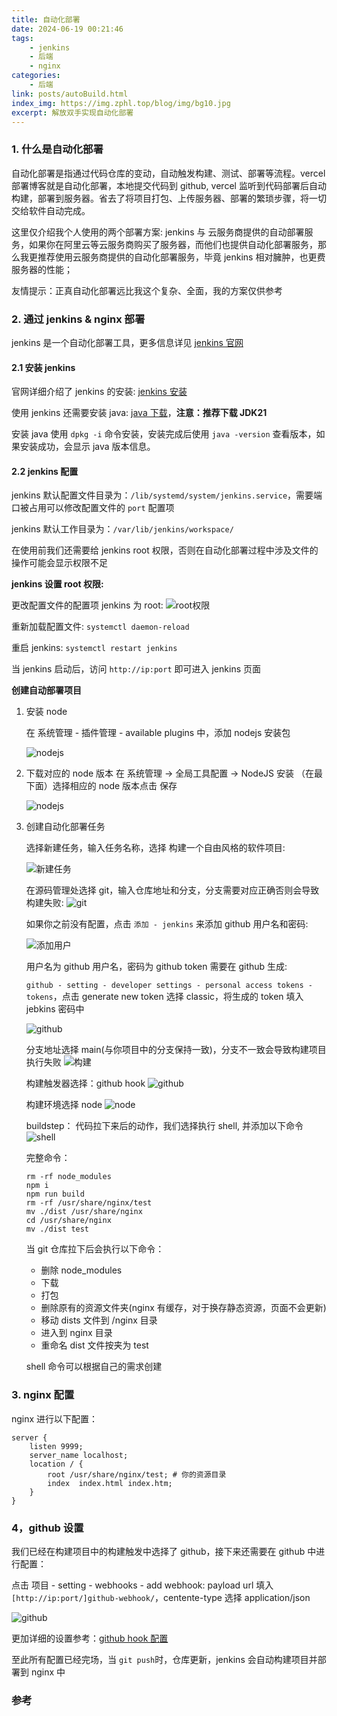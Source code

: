 ```yaml
---
title: 自动化部署
date: 2024-06-19 00:21:46
tags:
    - jenkins
    - 后端
    - nginx
categories:
    - 后端
link: posts/autoBuild.html
index_img: https://img.zphl.top/blog/img/bg10.jpg
excerpt: 解放双手实现自动化部署
---
```


### 1. 什么是自动化部署

自动化部署是指通过代码仓库的变动，自动触发构建、测试、部署等流程。vercel 部署博客就是自动化部署，本地提交代码到 github, vercel 监听到代码部署后自动构建，部署到服务器。省去了将项目打包、上传服务器、部署的繁琐步骤，将一切交给软件自动完成。

这里仅介绍我个人使用的两个部署方案: jenkins 与 云服务商提供的自动部署服务，如果你在阿里云等云服务商购买了服务器，而他们也提供自动化部署服务，那么我更推荐使用云服务商提供的自动化部署服务，毕竟 jenkins 相对臃肿，也更费服务器的性能；

友情提示：正真自动化部署远比我这个复杂、全面，我的方案仅供参考

### 2. 通过 jenkins & nginx 部署

jenkins 是一个自动化部署工具，更多信息详见 [jenkins 官网](https://www.jenkins.io/)

#### 2.1 安装 jenkins

官网详细介绍了 jenkins 的安装: [jenkins 安装](https://www.jenkins.io/doc/book/installing/)

使用 jenkins 还需要安装 java: [java 下载](https://www.oracle.com/java/technologies/downloads/)，**注意：推荐下载 JDK21**

安装 java 使用 `dpkg -i` 命令安装，安装完成后使用 `java -version` 查看版本，如果安装成功，会显示 java 版本信息。

#### 2.2 jenkins 配置

jenkins 默认配置文件目录为：`/lib/systemd/system/jenkins.service`，需要端口被占用可以修改配置文件的 `port` 配置项

jenkins 默认工作目录为：`/var/lib/jenkins/workspace/`

在使用前我们还需要给 jenkins root 权限，否则在自动化部署过程中涉及文件的操作可能会显示权限不足

**jenkins 设置 root 权限:**

更改配置文件的配置项 jenkins 为 root:
![root权限](https://img.zphl.top/blog/articleImg/changeroot.png)

重新加载配置文件: `systemctl daemon-reload`

重启 jenkins: `systemctl restart jenkins`

当 jenkins 启动后，访问 `http://ip:port` 即可进入 jenkins 页面

**创建自动部署项目**

1. 安装 node

    在 系统管理 - 插件管理 - available plugins 中，添加 nodejs 安装包

    ![nodejs](https://img.zphl.top/blog/articleImg/10.png)

2. 下载对应的 node 版本
   在 系统管理 -> 全局工具配置 -> NodeJS 安装 （在最下面）选择相应的 node 版本点击 保存

    ![nodejs](https://img.zphl.top/blog/articleImg/node.png)

3. 创建自动化部署任务

    选择新建任务，输入任务名称，选择 构建一个自由风格的软件项目:

    ![新建任务](https://img.zphl.top/blog/articleImg/2.png)

    在源码管理处选择 git，输入仓库地址和分支，分支需要对应正确否则会导致构建失败:
    ![git](https://img.zphl.top/blog/articleImg/3.png)

    如果你之前没有配置，点击 `添加 - jenkins` 来添加 github 用户名和密码:

    ![添加用户](https://img.zphl.top/blog/articleImg/13.png)

    用户名为 github 用户名，密码为 github token 需要在 github 生成:

    `github - setting - developer settings - personal access tokens -tokens`，点击 generate new token 选择 classic，将生成的 token 填入 jebkins 密码中

    ![github](https://img.zphl.top/blog/articleImg/5.png)

    分支地址选择 main(与你项目中的分支保持一致)，分支不一致会导致构建项目执行失败
    ![构建](https://img.zphl.top/blog/articleImg/14.png)

    构建触发器选择：github hook
    ![github](https://img.zphl.top/blog/articleImg/11.png)

    构建环境选择 node
    ![node](https://img.zphl.top/blog/articleImg/6.png)

    buildstep： 代码拉下来后的动作，我们选择执行 shell, 并添加以下命令
    ![shell](https://img.zphl.top/blog/articleImg/9.png)

    完整命令：

    ```shell
    rm -rf node_modules
    npm i
    npm run build
    rm -rf /usr/share/nginx/test
    mv ./dist /usr/share/nginx
    cd /usr/share/nginx
    mv ./dist test
    ```

    当 git 仓库拉下后会执行以下命令：

    - 删除 node_modules
    - 下载
    - 打包
    - 删除原有的资源文件夹(nginx 有缓存，对于换存静态资源，页面不会更新)
    - 移动 dists 文件到 /nginx 目录
    - 进入到 nginx 目录
    - 重命名 dist 文件按夹为 test

    shell 命令可以根据自己的需求创建

### 3. nginx 配置

nginx 进行以下配置：

```shell
server {
    listen 9999;
    server_name localhost;
    location / {
        root /usr/share/nginx/test; # 你的资源目录
        index  index.html index.htm;
    }
}
```

### 4，github 设置

我们已经在构建项目中的构建触发中选择了 github，接下来还需要在 github 中进行配置：

点击 项目 - setting - webhooks - add webhook: payload url 填入 `[http://ip:port/]github-webhook/`，centente-type 选择 application/json

![github](https://img.zphl.top/blog/articleImg/12.png)

更加详细的设置参考：[github hook 配置](https://plugins.jenkins.io/github/)

至此所有配置已经完场，当 `git push`时，仓库更新，jenkins 会自动构建项目并部署到 nginx 中

### 参考

[^1]: https://juejin.cn/post/7354406980784504870?searchId=2024061815174322F47402CA6E19BCF54A#heading-10
[^2]: https://plugins.jenkins.io/github/
